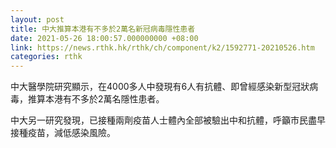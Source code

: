 ```yaml
---
layout: post
title: 中大推算本港有不多於2萬名新冠病毒隱性患者
date: 2021-05-26 18:00:57.000000000 +08:00
link: https://news.rthk.hk/rthk/ch/component/k2/1592771-20210526.htm
categories: rthk
---
```


中大醫學院研究顯示，在4000多人中發現有6人有抗體、即曾經感染新型冠狀病毒，推算本港有不多於2萬名隱性患者。

中大另一研究發現，已接種兩劑疫苗人士體內全部被驗出中和抗體，呼籲市民盡早接種疫苗，減低感染風險。
